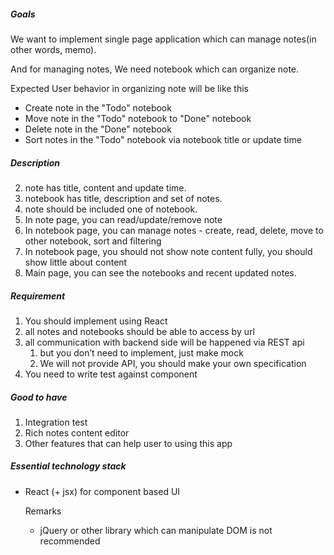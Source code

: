 ##### Goals
We want to implement single page application which can manage notes(in other words, memo).

And for managing notes, We need notebook which can organize note.

Expected User behavior in organizing note will be like this

 - Create note in the "Todo" notebook
 - Move note in the "Todo" notebook to "Done" notebook
 - Delete note in the "Done" notebook
 - Sort notes in the "Todo" notebook via notebook title or update time


##### Description
2. note has title, content and update time.
3. notebook has title, description and set of notes.
4. note should be included one of notebook.
5. In note page, you can read/update/remove note
5. In notebook page, you can manage notes - create, read, delete, move to other notebook, sort and filtering
6. In notebook page, you should not show note content fully, you should show little about content
6. Main page, you can see the notebooks and recent updated notes.

##### Requirement
1. You should implement using React
2. all notes and notebooks should be able to access by url
3. all communication with backend side will be happened via REST api
    1. but you don’t need to implement, just make mock
    2. We will not provide API, you should make your own specification
4. You need to write test against component

##### Good to have
1. Integration test
2. Rich notes content editor
3. Other features that can help user to using this app

##### Essential technology stack
- React (+ jsx) for component based UI

  Remarks
  - jQuery or other library which can manipulate DOM is not recommended
  
